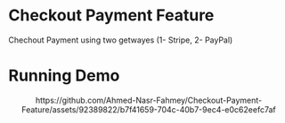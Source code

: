 # Checkout Payment Feature
 Chechout Payment using two getwayes (1- Stripe, 2- PayPal)

# Running Demo

<center>
 https://github.com/Ahmed-Nasr-Fahmey/Checkout-Payment-Feature/assets/92389822/b7f41659-704c-40b7-9ec4-e0c62eefc7af
</center>



